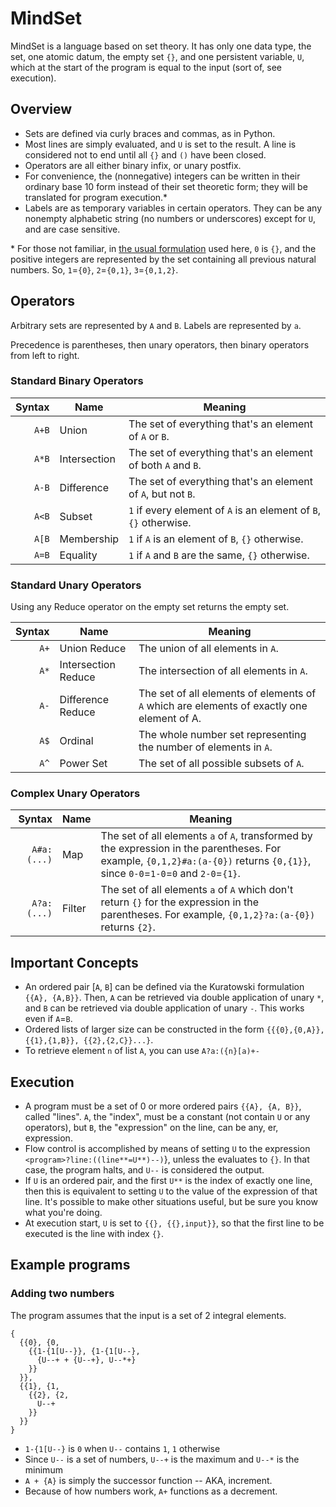 # MindSet

MindSet is a language based on set theory. It has only one data type, the set, one atomic datum, the empty set `{}`, and one persistent variable, `U`, which at the start of the program is equal to the input (sort of, see execution).

## Overview

- Sets are defined via curly braces and commas, as in Python.
- Most lines are simply evaluated, and `U` is set to the result. A line is considered not to end until all `{}` and `()` have been closed.
- Operators are all either binary infix, or unary postfix.
- For convenience, the (nonnegative) integers can be written in their ordinary base 10 form instead of their set theoretic form; they will be translated for program execution.\*
- Labels are as temporary variables in certain operators. They can be any nonempty alphabetic string (no numbers or underscores) except for `U`, and are case sensitive.

\* For those not familiar, in [the usual formulation](https://en.wikipedia.org/wiki/Set-theoretic_definition_of_natural_numbers#Definition_as_von_Neumann_ordinals) used here, `0` is `{}`, and the positive integers are represented by the set containing all previous natural numbers. So, `1`=`{0}`, `2`=`{0,1}`, `3`=`{0,1,2}`.

## Operators

Arbitrary sets are represented by `A` and `B`. Labels are represented by `a`.

Precedence is parentheses, then unary operators, then binary operators from left to right.

### Standard Binary Operators

| Syntax      |     Name            | Meaning |
| ----------: | ------------------- | ------- |
| `A+B`       | Union               | The set of everything that's an element of `A` or `B`. |
| `A*B`       | Intersection        | The set of everything that's an element of both `A` and `B`. |
| `A-B`       | Difference          | The set of everything that's an element of `A`, but not `B`. |
| `A<B`       | Subset              | `1` if every element of `A` is an element of `B`, `{}` otherwise. |
| `A[B`       | Membership          | `1` if `A` is an element of `B`, `{}` otherwise. |
| `A=B`       | Equality            | `1` if `A` and `B` are the same, `{}` otherwise. |

### Standard Unary Operators

Using any Reduce operator on the empty set returns the empty set.

| Syntax      |     Name            | Meaning |
| ----------: | ------------------- | ------- |
| `A+`        | Union Reduce        | The union of all elements in `A`. |
| `A*`        | Intersection Reduce | The intersection of all elements in `A`. |
| `A-`        | Difference Reduce   | The set of all elements of elements of `A` which are elements of exactly one element of A. |
| `A$`        | Ordinal             | The whole number set representing the number of elements in `A`. |
| `A^`        | Power Set           | The set of all possible subsets of `A`. |

### Complex Unary Operators

| Syntax      |     Name            | Meaning |
| ----------: | ------------------- | ------- |
| `A#a:(...)` | Map                 | The set of all elements `a` of `A`, transformed by the expression in the parentheses. For example, `{0,1,2}#a:(a-{0})` returns `{0,{1}}`, since `0-0`=`1-0`=`0` and `2-0`=`{1}`. |
| `A?a:(...)` | Filter              | The set of all elements `a` of `A` which don't return `{}` for the expression in the parentheses. For example, `{0,1,2}?a:(a-{0})` returns `{2}`. |

## Important Concepts

- An ordered pair [`A`, `B`] can be defined via the Kuratowski formulation `{{A}, {A,B}}`. Then, `A` can be retrieved via double application of unary `*`, and `B` can be retrieved via double application of unary `-`. This works even if `A`=`B`.
- Ordered lists of larger size can be constructed in the form `{{{0},{0,A}}, {{1},{1,B}}, {{2},{2,C}}...}`.
- To retrieve element `n` of list `A`, you can use `A?a:({n}[a)+-`

## Execution

- A program must be a set of 0 or more ordered pairs `{{A}, {A, B}}`, called "lines". `A`, the "index", must be a constant (not contain `U` or any operators), but `B`, the "expression" on the line, can be any, er, expression.
- Flow control is accomplished by means of setting `U` to the expression `<program>?line:((line**=U**)--)`}, unless the evaluates to `{}`. In that case, the program halts, and `U--` is considered the output.
- If `U` is an ordered pair, and the first `U**` is the index of exactly one line, then this is equivalent to setting `U` to the value of the expression of that line. It's possible to make other situations useful, but be sure you know what you're doing.
- At execution start, `U` is set to `{{}, {{},input}}`, so that the first line to be executed is the line with index `{}`. 

## Example programs

### Adding two numbers

The program assumes that the input is a set of 2 integral elements.

```
{
  {{0}, {0,
    {{1-{1[U--}}, {1-{1[U--},
      {U--+ + {U--+}, U--*+}
    }}
  }},
  {{1}, {1,
    {{2}, {2, 
      U--+
    }}
  }}
}
```

- `1-{1[U--}` is `0` when `U--` contains `1`, `1` otherwise
- Since `U--` is a set of numbers, `U--+` is the maximum and `U--*` is the minimum
- `A + {A}` is simply the successor function -- AKA, increment.
- Because of how numbers work, `A+` functions as a decrement.
